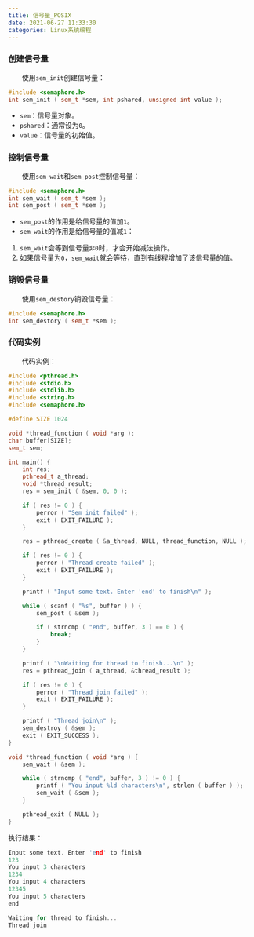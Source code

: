 ```yaml
---
title: 信号量_POSIX
date: 2021-06-27 11:33:30
categories: Linux系统编程
---
```

### 创建信号量

&emsp;&emsp;使用`sem_init`创建信号量：<!--more-->

``` cpp
#include <semaphore.h>
int sem_init ( sem_t *sem, int pshared, unsigned int value );
```

- `sem`：信号量对象。
- `pshared`：通常设为`0`。
- `value`：信号量的初始值。

### 控制信号量

&emsp;&emsp;使用`sem_wait`和`sem_post`控制信号量：

``` cpp
#include <semaphore.h>
int sem_wait ( sem_t *sem );
int sem_post ( sem_t *sem );
```

- `sem_post`的作用是给信号量的值加`1`。
- `sem_wait`的作用是给信号量的值减`1`：

1. `sem_wait`会等到信号量`非0`时，才会开始减法操作。
2. 如果信号量为`0`，`sem_wait`就会等待，直到有线程增加了该信号量的值。

### 销毁信号量

&emsp;&emsp;使用`sem_destory`销毁信号量：

``` cpp
#include <semaphore.h>
int sem_destory ( sem_t *sem );
```

### 代码实例

&emsp;&emsp;代码实例：

``` cpp
#include <pthread.h>
#include <stdio.h>
#include <stdlib.h>
#include <string.h>
#include <semaphore.h>

#define SIZE 1024

void *thread_function ( void *arg );
char buffer[SIZE];
sem_t sem;

int main() {
    int res;
    pthread_t a_thread;
    void *thread_result;
    res = sem_init ( &sem, 0, 0 );

    if ( res != 0 ) {
        perror ( "Sem init failed" );
        exit ( EXIT_FAILURE );
    }

    res = pthread_create ( &a_thread, NULL, thread_function, NULL );

    if ( res != 0 ) {
        perror ( "Thread create failed" );
        exit ( EXIT_FAILURE );
    }

    printf ( "Input some text. Enter 'end' to finish\n" );

    while ( scanf ( "%s", buffer ) ) {
        sem_post ( &sem );

        if ( strncmp ( "end", buffer, 3 ) == 0 ) {
            break;
        }
    }

    printf ( "\nWaiting for thread to finish...\n" );
    res = pthread_join ( a_thread, &thread_result );

    if ( res != 0 ) {
        perror ( "Thread join failed" );
        exit ( EXIT_FAILURE );
    }

    printf ( "Thread join\n" );
    sem_destroy ( &sem );
    exit ( EXIT_SUCCESS );
}

void *thread_function ( void *arg ) {
    sem_wait ( &sem );

    while ( strncmp ( "end", buffer, 3 ) != 0 ) {
        printf ( "You input %ld characters\n", strlen ( buffer ) );
        sem_wait ( &sem );
    }

    pthread_exit ( NULL );
}
```

执行结果：

``` cpp
Input some text. Enter 'end' to finish
123
You input 3 characters
1234
You input 4 characters
12345
You input 5 characters
end

Waiting for thread to finish...
Thread join
```